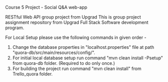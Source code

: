 Course 5 Project - Social Q&A web-app

RESTful Web API group project from Upgrad This is group project assignment repository from Upgrad Full Stack Software development program.

For Local Setup please use the following commands in given order -

1. Change the database properties in "localhost.properties" file at path "quora-db/src/main/resources/config/".
2. For initial local database setup run command "mvn clean install -Psetup" from quora-db folder. (Required to do only once.)
3. For building the project run command "mvn clean install" from Trello_quora folder.